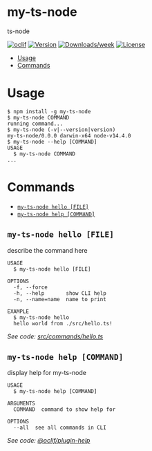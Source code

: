 my-ts-node
==========

ts-node

[![oclif](https://img.shields.io/badge/cli-oclif-brightgreen.svg)](https://oclif.io)
[![Version](https://img.shields.io/npm/v/my-ts-node.svg)](https://npmjs.org/package/my-ts-node)
[![Downloads/week](https://img.shields.io/npm/dw/my-ts-node.svg)](https://npmjs.org/package/my-ts-node)
[![License](https://img.shields.io/npm/l/my-ts-node.svg)](https://github.com/korzio/my-ts-node/blob/master/package.json)

<!-- toc -->
* [Usage](#usage)
* [Commands](#commands)
<!-- tocstop -->
# Usage
<!-- usage -->
```sh-session
$ npm install -g my-ts-node
$ my-ts-node COMMAND
running command...
$ my-ts-node (-v|--version|version)
my-ts-node/0.0.0 darwin-x64 node-v14.4.0
$ my-ts-node --help [COMMAND]
USAGE
  $ my-ts-node COMMAND
...
```
<!-- usagestop -->
# Commands
<!-- commands -->
* [`my-ts-node hello [FILE]`](#my-ts-node-hello-file)
* [`my-ts-node help [COMMAND]`](#my-ts-node-help-command)

## `my-ts-node hello [FILE]`

describe the command here

```
USAGE
  $ my-ts-node hello [FILE]

OPTIONS
  -f, --force
  -h, --help       show CLI help
  -n, --name=name  name to print

EXAMPLE
  $ my-ts-node hello
  hello world from ./src/hello.ts!
```

_See code: [src/commands/hello.ts](https://github.com/korzio/my-ts-node/blob/v0.0.0/src/commands/hello.ts)_

## `my-ts-node help [COMMAND]`

display help for my-ts-node

```
USAGE
  $ my-ts-node help [COMMAND]

ARGUMENTS
  COMMAND  command to show help for

OPTIONS
  --all  see all commands in CLI
```

_See code: [@oclif/plugin-help](https://github.com/oclif/plugin-help/blob/v3.2.0/src/commands/help.ts)_
<!-- commandsstop -->
